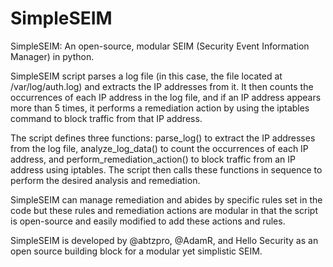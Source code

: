 # SimpleSEIM
SimpleSEIM: An open-source, modular SEIM (Security Event Information Manager) in python.


SimpleSEIM script parses a log file (in this case, the file located at /var/log/auth.log) and extracts the IP addresses from it. It then counts the occurrences of each IP address in the log file, and if an IP address appears more than 5 times, it performs a remediation action by using the iptables command to block traffic from that IP address.

The script defines three functions: parse_log() to extract the IP addresses from the log file, analyze_log_data() to count the occurrences of each IP address, and perform_remediation_action() to block traffic from an IP address using iptables. The script then calls these functions in sequence to perform the desired analysis and remediation.

SimpleSEIM can manage remediation and abides by specific rules set in the code but these rules and remediation actions are modular in that the script is open-source and easily modified to add these actions and rules.

SimpleSEIM is developed by @abtzpro, @AdamR, and Hello Security as an open source building block for a modular yet simplistic SEIM. 
